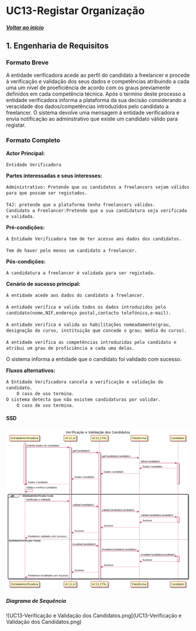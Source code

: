 # UC13-Registar Organização

##### [Voltar ao início](https://github.com/ajorgesantosp/upskill_java1_g1/blob/main/README.md)

## 1. Engenharia de Requisitos

### Formato Breve

A entidade verificadora acede ao perfil do candidato a freelancer e procede à verificação e validação dos seus dados e competências atribuindo a cada uma um nível de proeficiência de acordo com os graus previamente definidos em cada competência técnica. Após o termino deste processo a entidade verificadora informa a plataforma da sua decisão considerando a veracidade dos dados/competências introduzidos pelo candidato a freelancer. O sistema devolve uma mensagem á entidade verificadora e envia notificação ao adminstrativo que existe um candidato válido para registar.

### Formato Completo

**Actor Principal:**

    Entidade Verificadora

**Partes interessadas e seus interesses:**

    Administrativo: Pretende que os candidatos a freelancers sejam válidos para que possam ser registados.

    T4J: pretende que a plataforma tenha freelancers válidos.
    Candidato a Freelancer:Pretende que a sua candidatura seja verificada e validada.

**Pré-condições:**

    A Entidade Verificadora tem de ter acesso aos dados dos candidatos.

    Tem de haver pelo menos um candidato a freelancer.

**Pós-condições:**

    A candidatura a freelancer é validada para ser registada.

**Cenário de sucesso principal:**

    A entidade acede aos dados do candidato a freelancer.

    A entidade verifica e valida todos os dados introduzidos pelo candidato(nome,NIF,endereço postal,contacto telefónico,e-mail).

    A entidade verifica e valida as habilitações nomeadamente(grau, designação do curso, instituição que concede o grau; média do curso).

    A entidade verifica as competências introduzidas pelo candidato e atribui um grau de proficiência a cada uma delas.

O
sistema informa a entidade que o candidato foi validado com sucesso.

**Fluxos alternativos:**

    A Entidade Verificadora cancela a verificação e validação do candidato.
        O caso de uso termina.
    O sistema detecta que não existem candidaturas por validar.
        O caso de uso termina.

#### SSD

![UC13_Diagrama_de_Sequência.png](UC13_Diagrama_de_Sequência.png)

##### Diagrama de Sequência

![UC13-Verificação e Validação dos Candidatos.png](UC13-Verificação e Validação dos Candidatos.png)
